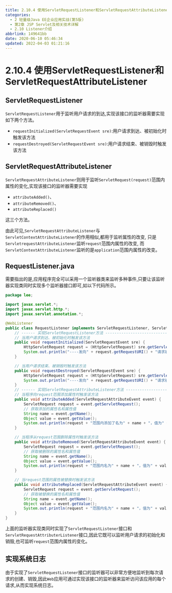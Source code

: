 ```yaml
---
title: 2.10.4 使用ServletRequestListener和ServletRequestAttributeListener
categories: 
  - 2 轻量级Java EE企业应用实战(第5版)
  - 第2章 JSP Servlet及相关技术详解
  - 2.10 Listener介绍
abbrlink: 149641bb
date: 2020-06-10 05:46:34
updated: 2022-04-03 01:21:16
---
```

# 2.10.4 使用ServletRequestListener和ServletRequestAttributeListener
## ServletRequestListener
`ServletRequestListener`用于监听用户请求的到达,实现该接口的监听器需要实现如下两个方法。
- `requestInitialized(ServletRequestEvent sre)`:用户请求到达、被初始化时触发该方法
- `requestDestroyed(ServletRequestEvent sre)`:用户请求结束、被销毁时触发该方法

## ServletRequestAttributeListener
`ServletRequestAttributeListener`则用于监听`ServletRequest(request)`范围内属性的变化,实现该接口的监听器需要实现
- `attributeAdded()`、
- `attributeRemoved()`、
- `attributeReplaced()`

这三个方法。

由此可见,`ServletRequestAttributeListener`与`ServletContextAttributeListener`的作用相似,都用于监听属性的改变,
只是`ServletrequestAttributeListener`监听`request`范围内属性的改变,
而`ServletContextAttributeListener`监听的是`application`范围内属性的改变。

## RequestListener.java
需要指出的是,应用程序完全可以采用一个监听器类来监听多种事件,只要让该监听器实现类同时实现多个监听器接口即可,如以下代码所示。
```java
package lee;

import javax.servlet.*;
import javax.servlet.http.*;
import javax.servlet.annotation.*;

@WebListener
public class RequestListener implements ServletRequestListener, ServletRequestAttributeListener {
    // ------ 实现ServletRequestListener方法 -------------------------------------
    // 当用户请求到达、被初始化时触发该方法
    public void requestInitialized(ServletRequestEvent sre) {
        HttpServletRequest request = (HttpServletRequest) sre.getServletRequest();
        System.out.println("----发向" + request.getRequestURI() + "请求被初始化----");
    }

    // 当用户请求结束、被销毁时触发该方法
    public void requestDestroyed(ServletRequestEvent sre) {
        HttpServletRequest request = (HttpServletRequest) sre.getServletRequest();
        System.out.println("----发向" + request.getRequestURI() + "请求被销毁----");
    }
    // ------ 实现ServletRequestAttributeListener方法 ------------------------------
    // 当程序向request范围添加属性时触发该方法
    public void attributeAdded(ServletRequestAttributeEvent event) {
        ServletRequest request = event.getServletRequest();
        // 获取添加的属性名和属性值
        String name = event.getName();
        Object value = event.getValue();
        System.out.println(request + "范围内添加了名为" + name + "，值为" + value + "的属性!");
    }

    // 当程序从request范围删除属性时触发该方法
    public void attributeRemoved(ServletRequestAttributeEvent event) {
        ServletRequest request = event.getServletRequest();
        // 获取被删除的属性名和属性值
        String name = event.getName();
        Object value = event.getValue();
        System.out.println(request + "范围内名为" + name + "，值为" + value + "的属性被删除了!");
    }

    // 当request范围的属性被替换时触发该方法
    public void attributeReplaced(ServletRequestAttributeEvent event) {
        ServletRequest request = event.getServletRequest();
        // 获取被替换的属性名和属性值
        String name = event.getName();
        Object value = event.getValue();
        System.out.println(request + "范围内名为" + name + "，值为" + value + "的属性被替换了!");
    }
}
```
上面的监听器实现类同时实现了`ServletRequestListener`接口和`ServletRequestAttributerListener`接口,因此它既可以监听用户请求的初始化和销毁,也可监听`request`范围内属性的变化。
## 实现系统日志
由于实现了`ServletRequestListener`接口的监听器可以非常方便地监听到每次请求的创建、销毁,因此`Web`应用可通过实现该接口的监听器来监听访问该应用的每个请求,从而实现系统日志。
